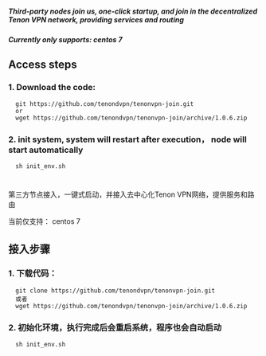 

##### Third-party nodes join us, one-click startup, and join in the decentralized Tenon VPN network, providing services and routing
##### Currently only supports: centos 7

## Access steps
### 1. Download the code:

      git https://github.com/tenondvpn/tenonvpn-join.git
      or
      wget https://github.com/tenondvpn/tenonvpn-join/archive/1.0.6.zip

### 2. init system, system will restart after execution， node will start automatically

      sh init_env.sh


# 
# 

第三方节点接入，一键式启动，并接入去中心化Tenon VPN网络，提供服务和路由

当前仅支持： centos 7


## 接入步骤

### 1. 下载代码： 
  
      git clone https://github.com/tenondvpn/tenonvpn-join.git
      或者
      wget https://github.com/tenondvpn/tenonvpn-join/archive/1.0.6.zip
   

### 2. 初始化环境，执行完成后会重启系统，程序也会自动启动
      sh init_env.sh  

    
    


